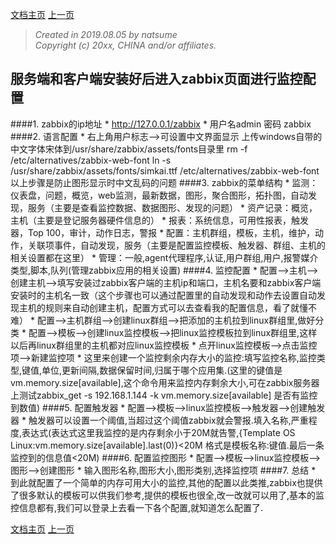 <link href="zoe_docs.css" rel="stylesheet" type="text/css" />

[文档主页](../../index.html)
[上一页](../zabbix_install_index.html)

>	_Created in 2019.08.05 by natsume_  
>	_Copyright (c) 20xx, CHINA and/or affiliates._  
 
##	 服务端和客户端安装好后进入zabbix页面进行监控配置
####1.	zabbix的ip地址
	* http://127.0.0.1/zabbix
	* 用户名admin  密码 zabbix
####2.	语言配置
	* 右上角用户标志-->可设置中文界面显示
	上传windows自带的中文字体宋体到/usr/share/zabbix/assets/fonts目录里
    rm -f /etc/alternatives/zabbix-web-font
    ln -s /usr/share/zabbix/assets/fonts/simkai.ttf /etc/alternatives/zabbix-web-font
    以上步骤是防止图形显示时中文乱码的问题
####3.	zabbix的菜单结构
	* 监测：仪表盘，问题，概览，web监测，最新数据，图形，聚合图形，拓扑图，自动发现，服务（主要是查看监控数据、数据图形、发现的问题）
	* 资产记录：概览，主机（主要是登记服务器硬件信息的）
	* 报表：系统信息，可用性报表，触发器，Top 100，审计，动作日志，警报
	* 配置：主机群组，模板，主机，维护，动作，关联项事件，自动发现，服务（主要是配置监控模板、触发器、群组、主机的相关设置都在这里）
	* 管理：一般,agent代理程序,认证,用户群组,用户,报警媒介类型,脚本,队列(管理zabbix应用的相关设置)
####4.	监控配置
	* 配置-->主机-->创建主机-->填写安装过zabbix客户端的主机ip和端口，主机名要和zabbix客户端安装时的主机名一致（这个步骤也可以通过配置里的自动发现和动作去设置自动发现主机的规则来自动创建主机，配置方式可以去查看我的配置信息，看了就懂不难）
	* 配置-->主机群组-->创建linux群组-->把添加的主机拉到linux群组里,做好分类
	* 配置-->模板-->创建linux监控模板-->把linux监控模板拉到linux群组里,这样以后再linux群组里的主机都对应linux监控模板
	* 点开linux监控模板-->点击监控项-->新建监控项
	* 这里来创建一个监控剩余内存大小的监控:填写监控名称,监控类型,键值,单位,更新间隔,数据保留时间,归属于哪个应用集.(这里的键值是vm.memory.size[available],这个命令用来监控内存剩余大小,可在zabbix服务器上测试zabbix_get -s 192.168.1.144 -k vm.memory.size[available] 是否有监控到数值)
####5.	配置触发器
    * 配置-->模板-->linux监控模板-->触发器-->创建触发器
    * 触发器可以设置一个阈值,当超过这个阈值zabbix就会警报.填入名称,严重程度,表达式(表达式这里我监控的是内存剩余小于20M就告警,{Template OS Linux:vm.memory.size[available].last(0)}<20M 格式是模板名称:键值.最后一条监控到的信息值<20M)
####6.	配置监控图形
    * 配置-->模板-->linux监控模板-->图形-->创建图形
    * 输入图形名称,图形大小,图形类别,选择监控项
####7.	总结
    * 到此就配置了一个简单的内存可用大小的监控,其他的配置以此类推,zabbix也提供了很多默认的模板可以供我们参考,提供的模板也很全,改一改就可以用了,基本的监控信息都有,我们可以登录上去看一下各个配置,就知道怎么配置了.

[文档主页](../../index.html)
[上一页](../zabbix_install_index.html)
